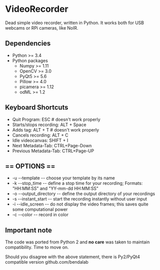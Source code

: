 # VideoRecorder

Dead simple video recorder, written in Python. It works both for USB webcams or RPi cameras, like NoIR.
 

Dependencies
------------
* Python >= 3.4 
* Python packages
    * Numpy >= 1.11
    * OpenCV >= 3.0
    * PyQt5 >= 5.6
    * Pillow >= 4.0
    * picamera >= 1.12
    * odML >= 1.2 

Keyboard Shortcuts
------------------
* Quit Program: ESC # doesn't work properly
* Starts/stops recording: ALT + Space
* Adds tag: ALT + T # doesn't work properly
* Cancels recording: ALT + C
* Idle videocanvas: SHIFT + I
* Next Metadata-Tab: CTRL+Page-Down
* Previous Metadata-Tab: CTRL+Page-UP


== OPTIONS ==
-------------
* -u --template           -- choose your template by its name
* -k --stop_time          -- define a stop time for your recording; Formats: "HH:MM:SS" and "YY-mm-dd HH:MM:SS"
* -o --output_directory   -- define the output directory of your recordings
* -s --instant_start      -- start the recording instantly without user input
* -i --idle_screen        -- do not display the video frames; this saves quite some computational power
* -c --color              -- record in color

Important note
--------------
The code was ported from Python 2 and **no care** was taken to maintain compatibility. Time to move on.

Should you disagree with the above statement, there is Py2/PyQt4 compatible version github.com/bendalab